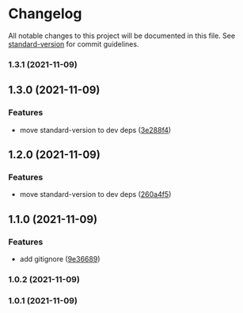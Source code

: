 # Changelog

All notable changes to this project will be documented in this file. See [standard-version](https://github.com/conventional-changelog/standard-version) for commit guidelines.

### 1.3.1 (2021-11-09)

## 1.3.0 (2021-11-09)


### Features

* move standard-version to dev deps ([3e288f4](https://github.com/samuraitruong/flatten-objects/commit/3e288f4fcf27d250a9704f75dc2bf381293854b8))

## 1.2.0 (2021-11-09)


### Features

* move standard-version to dev deps ([260a4f5](https://github.com/samuraitruong/flatten-objects/commit/260a4f51d50ef735e054e42b5d68f2fec2db4c81))

## 1.1.0 (2021-11-09)


### Features

* add gitignore ([9e36689](https://github.com/samuraitruong/flatten-objects/commit/9e366896c1043c50ba856abe504592e8b0c41954))

### 1.0.2 (2021-11-09)

### 1.0.1 (2021-11-09)
